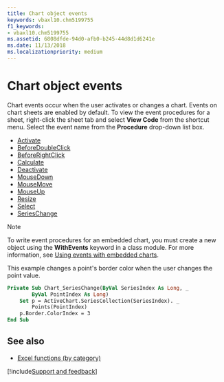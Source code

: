 ```yaml
---
title: Chart object events
keywords: vbaxl10.chm5199755
f1_keywords:
- vbaxl10.chm5199755
ms.assetid: 6808dfde-94d0-afb0-b245-44d8d1d6241e
ms.date: 11/13/2018
ms.localizationpriority: medium
---
```



# Chart object events

Chart events occur when the user activates or changes a chart. Events on chart sheets are enabled by default. To view the event procedures for a sheet, right-click the sheet tab and select **View Code** from the shortcut menu. Select the event name from the **Procedure** drop-down list box.

- [Activate](../../../api/Excel.Chart.Activate(even).md) 
- [BeforeDoubleClick](../../../api/Excel.Chart.BeforeDoubleClick.md) 
- [BeforeRightClick](../../../api/Excel.Chart.BeforeRightClick.md) 
- [Calculate](../../../api/Excel.Chart.Calculate.md) 
- [Deactivate](../../../api/Excel.Chart.Deactivate.md) 
- [MouseDown](../../../api/Excel.Chart.MouseDown.md) 
- [MouseMove](../../../api/Excel.Chart.MouseMove.md) 
- [MouseUp](../../../api/Excel.Chart.MouseUp.md) 
- [Resize](../../../api/Excel.Chart.Resize.md) 
- [Select](../../../api/Excel.Chart.Select(even).md) 
- [SeriesChange](../../../api/Excel.Chart.SeriesChange.md)

> [!NOTE] 
> To write event procedures for an embedded chart, you must create a new object using the **WithEvents** keyword in a class module. For more information, see [Using events with embedded charts](using-events-with-embedded-charts.md).

This example changes a point's border color when the user changes the point value.

```vb
Private Sub Chart_SeriesChange(ByVal SeriesIndex As Long, _ 
        ByVal PointIndex As Long) 
    Set p = ActiveChart.SeriesCollection(SeriesIndex). _ 
        Points(PointIndex) 
    p.Border.ColorIndex = 3 
End Sub
```

## See also

- [Excel functions (by category)](https://support.office.com/article/excel-functions-by-category-5f91f4e9-7b42-46d2-9bd1-63f26a86c0eb)

[!include[Support and feedback](~/includes/feedback-boilerplate.md)]